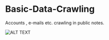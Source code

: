# Basic-Data-Crawling
Accounts , e-mails etc. crawling in public notes.


![ALT TEXT](https://media.giphy.com/media/l0HlJdvh9AEfwDAiI/giphy.gif)
